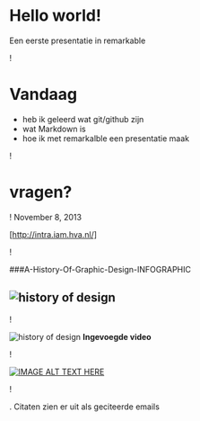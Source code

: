 # Hello world!
Een eerste presentatie in remarkable




!



# Vandaag


- heb ik geleerd wat git/github zijn
- wat Markdown is
- hoe ik met remarkalble een presentatie maak




!

# vragen?




!
November 8, 2013

[http://intra.iam.hva.nl/]

!

###A-History-Of-Graphic-Design-INFOGRAPHIC
## ![history of design](http://www.visualinformation.info/wp-content/uploads/2012/01/A-History-Of-Graphic-Design-INFOGRAPHIC1.jpg)



!

![history of design](http://1.bp.blogspot.com/_dCivHARd6iM/TEmBHBgJb2I/AAAAAAAAAhs/ABZWjIDgZLc/s1600/shapesetbytimfishlock.jpg)
**Ingevoegde video**






!

[![IMAGE ALT TEXT HERE](http://img.youtube.com/vi/YOUTUBE_VIDEO_ID_HERE/0.jpg)](http://www.youtube.com/watch?v=NtGZuFt0YXc)






!

. Citaten zien er uit als geciteerde emails

